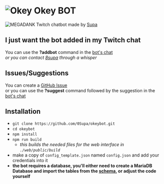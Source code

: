 # ![Okey](https://cdn.frankerfacez.com/emoticon/275054/1) Okey BOT

![MEGADANK](https://cdn.frankerfacez.com/emoticon/239630/1) Twitch chatbot made by [Supa](https://www.twitch.tv/8supa)

## I just want the bot added in my Twitch chat

You can use the **?addbot** command in the [bot's chat](https://www.twitch.tv/popout/okey_bot/chat)  
_or you can contact [8supa](https://www.twitch.tv/8supa) through a whisper_

## Issues/Suggestions

You can create a [GitHub Issue](https://github.com/0Supa/okeybot/issues)  
or you can use the **?suggest** command followed by the suggestion in the [bot's chat](https://www.twitch.tv/popout/okey_bot/chat)

## Installation

- `git clone https://github.com/0Supa/okeybot.git`
- `cd okeybot`
- `npm install`
- `npm run build`
  - *this builds the needed files for the web interface in `./web/public/build`*
- make a copy of `config_template.json` named `config.json` and add your credentials into it
- **the bot requires a database, you'll either need to create a MariaDB Database and import the tables from the [schema](schema.sql), or adjust the code yourself**
